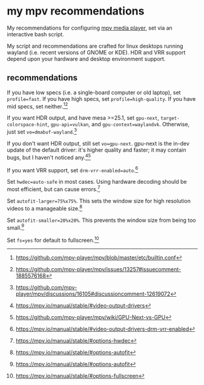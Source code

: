 # my mpv recommendations

My recommendations for configuring [mpv media player](https://mpv.io/), set via an interactive bash script.

My script and recommendations are crafted for linux desktops running wayland (i.e. recent versions of GNOME or KDE). HDR and VRR support depend upon your hardware and desktop environment support.

## recommendations

If you have low specs (i.e. a single-board computer or old laptop), set `profile=fast`. If you have high specs, set `profile=high-quality`. If you have mid specs, set neither.[^profile][^profile2]

If you want HDR output, and have mesa >=25.1, set `gpu-next`, `target-colorspace-hint`, `gpu-api=vulkan`, and `gpu-context=waylandvk`. Otherwise, just set `vo=dmabuf-wayland`.[^hdrchoice]

If you don't want HDR output, still set `vo=gpu-next`. gpu-next is the in-dev update of the default driver: it's higher quality and faster; it may contain bugs, but I haven't noticed any.[^vo][^gpunext]

If you want VRR support, set `drm-vrr-enabled=auto`.[^vrr]

Set `hwdec=auto-safe` in most cases. Using hardware decoding should be most efficient, but can cause errors.[^hwdec]

Set `autofit-larger=75%x75%`. This sets the window size for high resolution videos to a manageable size.[^autofit]

Set `autofit-smaller=20%x20%`. This prevents the window size from being too small.[^autofit]

Set `fs=yes` for default to fullscreen.[^fs]

[^profile]: https://github.com/mpv-player/mpv/blob/master/etc/builtin.conf
[^profile2]: https://github.com/mpv-player/mpv/issues/13257#issuecomment-1885576168
[^hdrchoice]: https://github.com/mpv-player/mpv/discussions/16105#discussioncomment-12619072
[^vo]: https://mpv.io/manual/stable/#video-output-drivers
[^gpunext]: https://github.com/mpv-player/mpv/wiki/GPU-Next-vs-GPU
[^vrr]: https://mpv.io/manual/stable/#video-output-drivers-drm-vrr-enabled
[^hwdec]: https://mpv.io/manual/stable/#options-hwdec
[^autofit]: https://mpv.io/manual/stable/#options-autofit
[^fs]: https://mpv.io/manual/stable/#options-fullscreen
